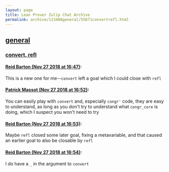 ```yaml
---
layout: page
title: Lean Prover Zulip Chat Archive 
permalink: archive/113488general/55671convertrefl.html
---
```


## [general](index.html)
### [convert, refl](55671convertrefl.html)

#### [Reid Barton (Nov 27 2018 at 16:47)](https://leanprover.zulipchat.com/#narrow/stream/113488-general/topic/convert%2C%20refl/near/148646168):
This is a new one for me--`convert` left a goal which I could close with `refl`

#### [Patrick Massot (Nov 27 2018 at 16:52)](https://leanprover.zulipchat.com/#narrow/stream/113488-general/topic/convert%2C%20refl/near/148646555):
You can easily play with `convert` and, especially `congr'` code, they are easy to understand, as long as you don't try to understand what `congr_core` is doing, which I suspect you won't need to try

#### [Reid Barton (Nov 27 2018 at 16:53)](https://leanprover.zulipchat.com/#narrow/stream/113488-general/topic/convert%2C%20refl/near/148646599):
Maybe `refl` closed some later goal, fixing a metavariable, and that caused an earlier goal to also be closable by `refl`

#### [Reid Barton (Nov 27 2018 at 16:54)](https://leanprover.zulipchat.com/#narrow/stream/113488-general/topic/convert%2C%20refl/near/148646658):
I do have a `_` in the argument to `convert`

